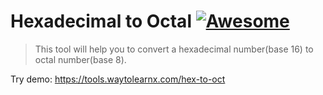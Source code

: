 # Hexadecimal to Octal [![Awesome](https://cdn.rawgit.com/sindresorhus/awesome/d7305f38d29fed78fa85652e3a63e154dd8e8829/media/badge.svg)](https://github.com/sindresorhus/awesome)

>This tool will help you to convert a hexadecimal number(base 16) to octal number(base 8).

Try demo: https://tools.waytolearnx.com/hex-to-oct
